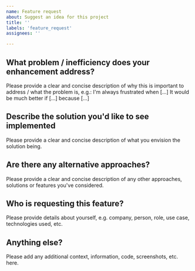 ```yaml
---
name: Feature request
about: Suggest an idea for this project
title: ''
labels: 'feature_request'
assignees: ''

---
```


## What problem / inefficiency does your enhancement address?
Please provide a clear and concise description of why this is important to address / what the problem is, e.g.:
I'm always frustrated when [...]
It would be much better if [...] because [...]

## Describe the solution you'd like to see implemented
Please provide a clear and concise description of what you envision the solution being.

## Are there any alternative approaches?
Please provide a clear and concise description of any other approaches, solutions or features you've considered.

## Who is requesting this feature?
Please provide details about yourself, e.g. company, person, role, use case, technologies used, etc.

## Anything else?
Please add any additional context, information, code, screenshots, etc. here.
